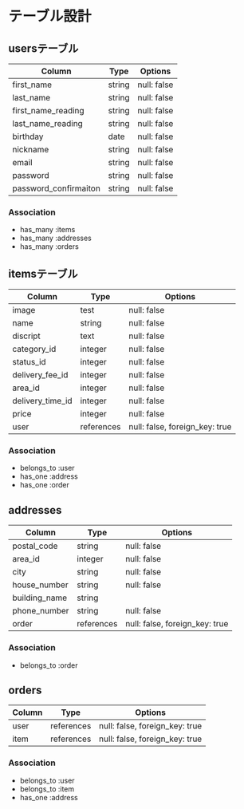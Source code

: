 # テーブル設計

## usersテーブル

| Column                | Type    | Options     |
|---------------------- | ------- | ----------- |
| first_name            | string  | null: false |
| last_name             | string  | null: false |
| first_name_reading    | string  | null: false |
| last_name_reading     | string  | null: false |
| birthday              | date    | null: false |
| nickname              | string  | null: false |
| email                 | string  | null: false |
| password              | string  | null: false |
| password_confirmaiton | string  | null: false |

### Association

- has_many :items
- has_many :addresses
- has_many :orders

## itemsテーブル

| Column           | Type       | Options                        |
|----------------- | ---------- | ------------------------------ |
| image            | test       | null: false                    |
| name             | string     | null: false                    |
| discript         | text       | null: false                    |
| category_id      | integer    | null: false                    |
| status_id        | integer    | null: false                    |
| delivery_fee_id  | integer    | null: false                    |
| area_id          | integer    | null: false                    |
| delivery_time_id | integer    | null: false                    |
| price            | integer    | null: false                    |
| user             | references | null: false, foreign_key: true |

### Association

- belongs_to :user
- has_one :address
- has_one :order

## addresses

| Column        | Type       | Options                        |
|-----------    | ---------- | ------------------------------ |
| postal_code   | string     | null: false                    |
| area_id       | integer    | null: false                    |
| city          | string     | null: false                    |
| house_number  | string     | null: false                    |
| building_name | string     |                                |
| phone_number  | string     | null: false                    |
| order         | references | null: false, foreign_key: true |

### Association

- belongs_to :order

## orders

| Column | Type       | Options                        |
|------- | ---------- | ------------------------------ |
| user   | references | null: false, foreign_key: true |
| item   | references | null: false, foreign_key: true |

### Association

- belongs_to :user
- belongs_to :item
- has_one :address